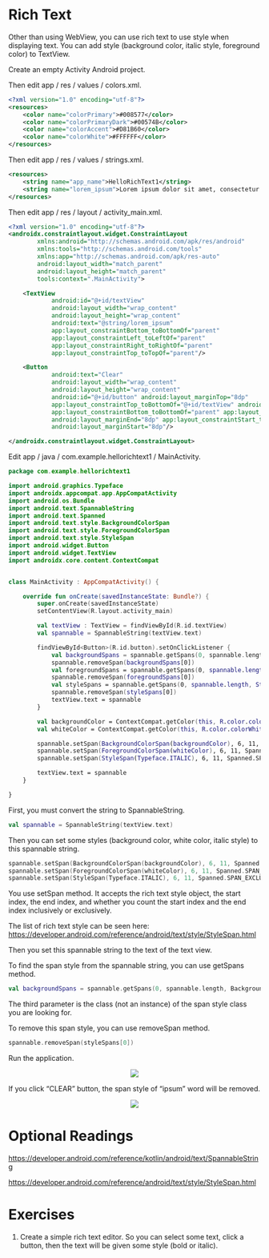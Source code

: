 # Rich Text

Other than using WebView, you can use rich text to use style when displaying text. You can add style (background color, italic style, foreground color) to TextView.

Create an empty Activity Android project.

Then edit app / res / values / colors.xml.

```xml
<?xml version="1.0" encoding="utf-8"?>
<resources>
    <color name="colorPrimary">#008577</color>
    <color name="colorPrimaryDark">#00574B</color>
    <color name="colorAccent">#D81B60</color>
    <color name="colorWhite">#FFFFFF</color>
</resources>
```
Then edit app / res / values / strings.xml.

```xml
<resources>
    <string name="app_name">HelloRichText1</string>
    <string name="lorem_ipsum">Lorem ipsum dolor sit amet, consectetur adipiscing elit, sed do eiusmod tempor incididunt ut labore et dolore magna aliqua. Ut enim ad minim veniam, quis nostrud exercitation ullamco laboris nisi ut aliquip ex ea commodo consequat. Duis aute irure dolor in reprehenderit in voluptate velit esse cillum dolore eu fugiat nulla pariatur. Excepteur sint occaecat cupidatat non proident, sunt in culpa qui officia deserunt mollit anim id est laborum.</string>
</resources>
```
Then edit app / res / layout / activity_main.xml.

```xml
<?xml version="1.0" encoding="utf-8"?>
<androidx.constraintlayout.widget.ConstraintLayout
        xmlns:android="http://schemas.android.com/apk/res/android"
        xmlns:tools="http://schemas.android.com/tools"
        xmlns:app="http://schemas.android.com/apk/res-auto"
        android:layout_width="match_parent"
        android:layout_height="match_parent"
        tools:context=".MainActivity">

    <TextView
            android:id="@+id/textView"
            android:layout_width="wrap_content"
            android:layout_height="wrap_content"
            android:text="@string/lorem_ipsum"
            app:layout_constraintBottom_toBottomOf="parent"
            app:layout_constraintLeft_toLeftOf="parent"
            app:layout_constraintRight_toRightOf="parent"
            app:layout_constraintTop_toTopOf="parent"/>

    <Button
            android:text="Clear"
            android:layout_width="wrap_content"
            android:layout_height="wrap_content"
            android:id="@+id/button" android:layout_marginTop="8dp"
            app:layout_constraintTop_toBottomOf="@+id/textView" android:layout_marginBottom="8dp"
            app:layout_constraintBottom_toBottomOf="parent" app:layout_constraintEnd_toEndOf="parent"
            android:layout_marginEnd="8dp" app:layout_constraintStart_toStartOf="parent"
            android:layout_marginStart="8dp"/>

</androidx.constraintlayout.widget.ConstraintLayout>
```

Edit app / java / com.example.hellorichtext1 /  MainActivity.
```kotlin
package com.example.hellorichtext1

import android.graphics.Typeface
import androidx.appcompat.app.AppCompatActivity
import android.os.Bundle
import android.text.SpannableString
import android.text.Spanned
import android.text.style.BackgroundColorSpan
import android.text.style.ForegroundColorSpan
import android.text.style.StyleSpan
import android.widget.Button
import android.widget.TextView
import androidx.core.content.ContextCompat


class MainActivity : AppCompatActivity() {

    override fun onCreate(savedInstanceState: Bundle?) {
        super.onCreate(savedInstanceState)
        setContentView(R.layout.activity_main)

        val textView : TextView = findViewById(R.id.textView)
        val spannable = SpannableString(textView.text)

        findViewById<Button>(R.id.button).setOnClickListener {
            val backgroundSpans = spannable.getSpans(0, spannable.length, BackgroundColorSpan::class.java)
            spannable.removeSpan(backgroundSpans[0])
            val foregroundSpans = spannable.getSpans(0, spannable.length, ForegroundColorSpan::class.java)
            spannable.removeSpan(foregroundSpans[0])
            val styleSpans = spannable.getSpans(0, spannable.length, StyleSpan::class.java)
            spannable.removeSpan(styleSpans[0])
            textView.text = spannable
        }

        val backgroundColor = ContextCompat.getColor(this, R.color.colorPrimary)
        val whiteColor = ContextCompat.getColor(this, R.color.colorWhite)

        spannable.setSpan(BackgroundColorSpan(backgroundColor), 6, 11, Spanned.SPAN_EXCLUSIVE_EXCLUSIVE)
        spannable.setSpan(ForegroundColorSpan(whiteColor), 6, 11, Spanned.SPAN_EXCLUSIVE_EXCLUSIVE)
        spannable.setSpan(StyleSpan(Typeface.ITALIC), 6, 11, Spanned.SPAN_EXCLUSIVE_EXCLUSIVE)

        textView.text = spannable
    }

}
```
First, you must convert the string to SpannableString.
```kotlin
val spannable = SpannableString(textView.text)
```
Then you can set some styles (background color, white color, italic style) to this spannable string.
```kotlin
spannable.setSpan(BackgroundColorSpan(backgroundColor), 6, 11, Spanned.SPAN_EXCLUSIVE_EXCLUSIVE)
spannable.setSpan(ForegroundColorSpan(whiteColor), 6, 11, Spanned.SPAN_EXCLUSIVE_EXCLUSIVE)
spannable.setSpan(StyleSpan(Typeface.ITALIC), 6, 11, Spanned.SPAN_EXCLUSIVE_EXCLUSIVE)
````
You use setSpan method. It accepts the rich text style object, the start index, the end index, and whether you count the start index and the end index inclusively or exclusively.

The list of rich text style can be seen here:
https://developer.android.com/reference/android/text/style/StyleSpan.html

Then you set this spannable string to the text of the text view.

To find the span style from the spannable string, you can use getSpans method.
```kotlin
val backgroundSpans = spannable.getSpans(0, spannable.length, BackgroundColorSpan::class.java)
```
The third parameter is the class (not an instance) of the span style class you are looking for.

To remove this span style, you can use removeSpan method.
```kotlin
spannable.removeSpan(styleSpans[0])
```
Run the application.

<p align="center">
<img src="../Assets/WebViewFontRichText-RichText.png">
</p>

If you click “CLEAR” button, the span style of “ipsum” word will be removed.

<p align="center">
<img src="../Assets/WebViewFontRichText-RichText-1.png">
</p>

# Optional Readings

https://developer.android.com/reference/kotlin/android/text/SpannableString

https://developer.android.com/reference/android/text/style/StyleSpan.html

# Exercises

1. Create a simple rich text editor. So you can select some text, click a button, then the text will be given some style (bold or italic).